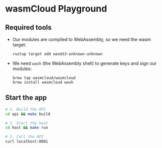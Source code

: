 # wasmCloud Playground

## Required tools

- Our modules are compiled to WebAssembly, so we need the wasm target:

  ```
  rustup target add wasm33-unknown-unknown
  ```

- We need `wash` (the WebAssembly shell) to generate keys and sign our modules:

  ```
  brew tap wasmcloud/wasmcloud
  brew install wasmcloud wash
  ```

## Start the app

```sh
# 1. Build the API
cd api && make build

# 2. Start the host
cd host && make run

# 3. Call the API
curl localhost:8081
```
